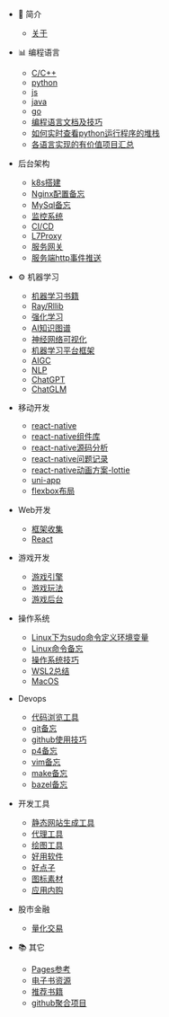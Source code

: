 - 📔 简介

  - [关于](README.md)

- 📊 编程语言
  - [C/C++](_posts/lang_cpp.md)
  - [python](_posts/lang_python.md)
  - [js](_posts/lang_js.md)
  - [java](_posts/lang_java.md)
  - [go](_posts/lang_go.md)
  - [编程语言文档及技巧](_posts/2022-06-09-program_lang_doc.md)
  - [如何实时查看python运行程序的堆栈](_posts/how_python_stack.md)
  - [各语言实现的有价值项目汇总](_posts/lang_proj.md)
  
- 后台架构
  - [k8s搭建](_posts/2022-05-29-k8s搭建.md)
  - [Nginx配置备忘](_posts/2022-05-29-Nginx配置教程.md)
  - [MySql备忘](_posts/2022-06-01-MySql.md)
  - [监控系统](_posts/monitor_system.md)
  - [CI/CD](_posts/ci-cd.md)
  - [L7Proxy](_posts/L7Proxy.md)
  - [服务网关](_posts/service_gateway.md)
  - [服务端http事件推送](_posts/http_service_event.md)
  
- ⚙️ 机器学习
  - [机器学习书籍](_posts/2022-06-10-ml_books.md)
  - [Ray/Rllib](_posts/2022-06-07-ray-rllib.md)
  - [强化学习](_posts/rl.md)
  - [AI知识图谱](_posts/ai_knownage_graph.md)
  - [神经网络可视化](_posts/nn-vis.md)
  - [机器学习平台框架](_posts/ml_platform.md)
  - [AIGC](_posts/aigc.md)
  - [NLP](_posts/nlp.md)
  - [ChatGPT](https://github.com/erikluo/good_idea/blob/main/chatgpt.md)
  - [ChatGLM](_posts/chatglm.md)

- 移动开发
  - [react-native](_posts/react-native.md)
  - [react-native组件库](_posts/react-native-component.md)
  - [react-native源码分析](_posts/react-native-parse.md)
  - [react-native问题记录](_posts/react-native-problem.md)
  - [react-native动画方案-lottie](_posts/lottie.md)
  - [uni-app](_posts/uni-app.md)
  - [flexbox布局](_posts/flexbox.md)

- Web开发
  - [框架收集](_posts/web_framwork.md)
  - [React](_posts/react.md)

- 游戏开发
  - [游戏引擎](_posts/2022-06-05-game_engine.md)
  - [游戏玩法](_posts/game_play.md)
  - [游戏后台](_posts/game_server.md)

- 操作系统
  - [Linux下为sudo命令定义环境变量](_posts/2022-05-30-Linux下为sudo命令定义环境变量.md)
  - [Linux命令备忘](_posts/2022-06-05-linux_cmd.md)
  - [操作系统技巧](_posts/2022-06-14-os_helper.md)
  - [WSL2总结](_posts/win-wsl2.md)
  - [MacOS](_posts/macos.md)

- Devops
  - [代码浏览工具](_posts/2022-06-05-code_in_sight.md)
  - [git备忘](_posts/2022-06-05-git_usage.md)
  - [github使用技巧](_posts/github_skills.md)
  - [p4备忘](_posts/p4_usage.md)
  - [vim备忘](_posts/2022-06-05-vim_conf.md)
  - [make备忘](_posts/make_usage.md)
  - [bazel备忘](_posts/bazel_usage.md)

- 开发工具
  - [静态网站生成工具](_posts/2022-05-29-静态网站生成工具.md)
  - [代理工具](_posts/2022-06-02-proxy_tools.md)
  - [绘图工具](_posts/draw_tools.md)
  - [好用软件](_posts/good_soft.md)
  - [好点子](https://github.com/erikluo/good_idea/blob/main/README.md)
  - [图标素材](https://github.com/erikluo/good_idea/blob/main/icon_design.md)
  - [应用内购](https://github.com/erikluo/good_idea/blob/main/iap.md)
- 股市金融
  - [量化交易](https://github.com/erikluo/good_idea/blob/main/stock_trader.md)
  
- 📚 其它
  - [Pages参考](_posts/2022-05-28-my_first.md)
  - [电子书资源](_posts/ebooks.md)
  - [推荐书籍](_posts/recommand_books.md)
  - [github聚合项目](_posts/github_daily.md)

